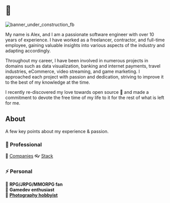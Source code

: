 # 👋

![banner_under_construction_fb](https://user-images.githubusercontent.com/32410574/188499567-9d55b724-8df5-4f56-b083-f9e85b7657b1.png)

My name is Alex, and I am a passionate software engineer with over 10 years of experience. I have worked as a freelancer, contractor, and full-time employee, gaining valuable insights into various aspects of the industry and adapting accordingly.

Throughout my career, I have been involved in numerous projects in domains such as data visualization, banking and internet payments, travel industries, eCommerce, video streaming, and game marketing. I approached each project with passion and dedication, striving to improve it to the best of my knowledge at the time.

I recently re-discovered my love towards open source 💖 and made a commitment to devote the free time of my life to it for the rest of what is left for me.

## About

A few key points about my experience & passion.

### 💼 Professional

📑 [Companies](/about/Companies.md)
👓 [Stack](/about/DevelopmentStack.md)

### ⚡ Personal

🧌 **RPG/JRPG/MMORPG fan**  
👾 **Gamedev enthusiast**  
📸 **[Photography hobbyist](https://www.pexels.com/@reanimatedmanx/)**
